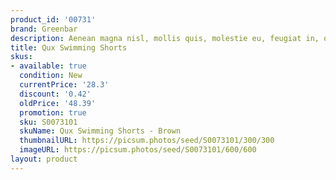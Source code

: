 ```yaml
---
product_id: '00731'
brand: Greenbar
description: Aenean magna nisl, mollis quis, molestie eu, feugiat in, orci.
title: Qux Swimming Shorts
skus:
- available: true
  condition: New
  currentPrice: '28.3'
  discount: '0.42'
  oldPrice: '48.39'
  promotion: true
  sku: S0073101
  skuName: Qux Swimming Shorts - Brown
  thumbnailURL: https://picsum.photos/seed/S0073101/300/300
  imageURL: https://picsum.photos/seed/S0073101/600/600
layout: product
---
```

